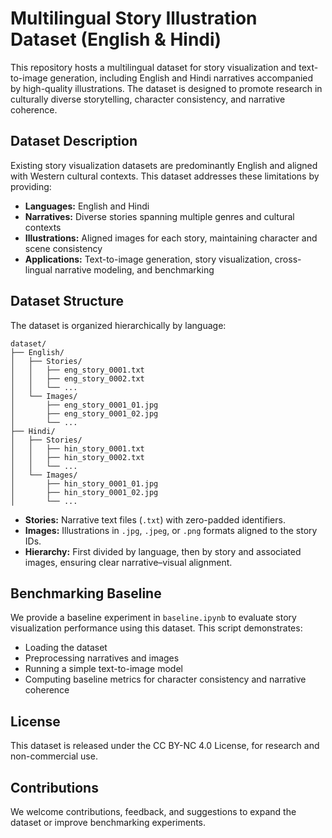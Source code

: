 # Multilingual Story Illustration Dataset (English & Hindi)

This repository hosts a multilingual dataset for story visualization and text-to-image generation, including English and Hindi narratives accompanied by high-quality illustrations. The dataset is designed to promote research in culturally diverse storytelling, character consistency, and narrative coherence.

## Dataset Description

Existing story visualization datasets are predominantly English and aligned with Western cultural contexts. This dataset addresses these limitations by providing:

- **Languages:** English and Hindi
- **Narratives:** Diverse stories spanning multiple genres and cultural contexts
- **Illustrations:** Aligned images for each story, maintaining character and scene consistency
- **Applications:** Text-to-image generation, story visualization, cross-lingual narrative modeling, and benchmarking

## Dataset Structure

The dataset is organized hierarchically by language:

```text
dataset/
├── English/
│   ├── Stories/
│   │   ├── eng_story_0001.txt
│   │   ├── eng_story_0002.txt
│   │   └── ...
│   └── Images/
│       ├── eng_story_0001_01.jpg
│       ├── eng_story_0001_02.jpg
│       └── ...
├── Hindi/
│   ├── Stories/
│   │   ├── hin_story_0001.txt
│   │   ├── hin_story_0002.txt
│   │   └── ...
│   └── Images/
│       ├── hin_story_0001_01.jpg
│       ├── hin_story_0001_02.jpg
│       └── ...
```



- **Stories:** Narrative text files (`.txt`) with zero-padded identifiers.
- **Images:** Illustrations in `.jpg`, `.jpeg`, or `.png` formats aligned to the story IDs.
- **Hierarchy:** First divided by language, then by story and associated images, ensuring clear narrative–visual alignment.

## Benchmarking Baseline

We provide a baseline experiment in `baseline.ipynb` to evaluate story visualization performance using this dataset. This script demonstrates:

- Loading the dataset
- Preprocessing narratives and images
- Running a simple text-to-image model
- Computing baseline metrics for character consistency and narrative coherence

## License

This dataset is released under the CC BY-NC 4.0 License, for research and non-commercial use.

## Contributions

We welcome contributions, feedback, and suggestions to expand the dataset or improve benchmarking experiments.
